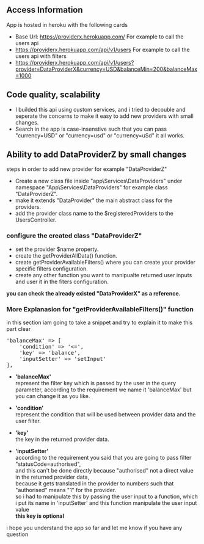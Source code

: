 ## Access Information

App is hosted in heroku with the following cards
- Base Url: https://providerx.herokuapp.com/
For example to call the users api
- https://providerx.herokuapp.com/api/v1/users
For example to call the users api with filters
- https://providerx.herokuapp.com/api/v1/users?provider=DataProviderX&currency=USD&balanceMin=200&balanceMax=1000

## Code quality, scalability

- I builded this api using custom services, and i tried to decouble and seperate the concerns to make it easy to add new providers with small changes.
- Search in the app is case-insenstive such that you can pass "currency=USD" or "currency=usd" or "currency=uSd" it all works.


## Ability to add DataProviderZ by small changes

steps in order to add new provider for example "DataProviderZ"

- Create a new class file inside "app\Services\DataProviders" under namespace "App\Services\DataProviders" for example class "DataProviderZ".
- make it extends "DataProvider" the main abstract class for the providers.
- add the provider class name to the $registeredProviders to the UsersController.

### configure the created class "DataProviderZ"

- set the provider $name property.
- create the getProviderAllData() function.
- create getProviderAvailableFilters() where you can create your provider specific filters configuration.
- create any other function you want to manipualte returned user inputs and user it in the fiters configuration.

<b> you can check the already existed "DataProviderX" as a reference. </b>

### More Explanasion for "getProviderAvailableFilters()" function

in this section iam going to take a snippet and try to explain it to make this part clear

<pre>
'balanceMax' => [
    'condition' => '<=',
    'key' => 'balance',
    'inputSetter' => 'setInput'
],
</pre>

- <b>'balanceMax'</b> <br /> represent the filter key which is passed by the user in the query parameter, 
according to the requirement we name it 'balanceMax' but you can change it as you like.
- <b>'condition'</b> <br /> represent the condition that will be used between provider data and the user filter.
- <b>'key' <br /></b> the key in the returned provider data. 
    
- <b>'inputSetter'</b> 
    <br /> according to the requirement you said that you are going to pass filter "statusCode=authorised", <br /> and this can't be  done directly because "authorised" not a direct value in the returned provider data, <br /> because it gets translated in the provider to numbers such that "authorised" means "1" for the provider. <br /> so i had to manipulate this by passing the user input to a function, which i put its name in 'inputSetter' and this function manipulate the user input value <br />
    <b> this key is optional </b>

i hope you understand the app so far and let me know if you have any question
